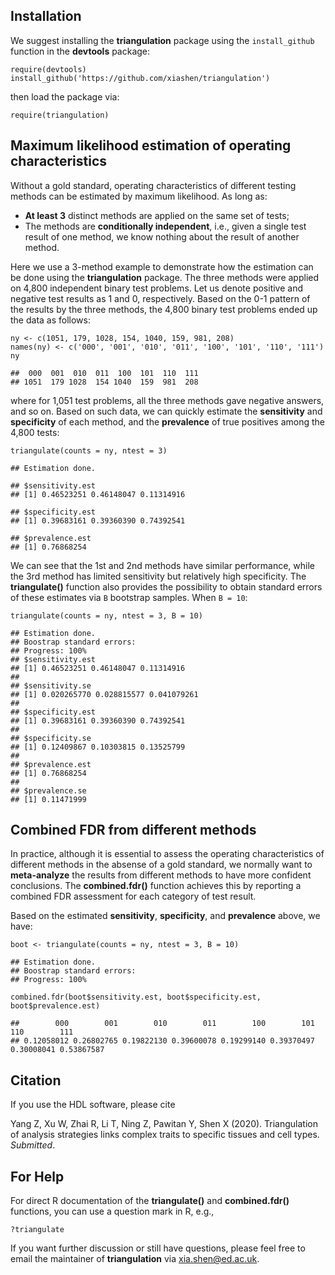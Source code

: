 
## Installation

We suggest installing the **triangulation** package using the `install_github` function in the **devtools** package:

```{r}
require(devtools)
install_github('https://github.com/xiashen/triangulation')
```

then load the package via:

```{r}
require(triangulation)
```

## Maximum likelihood estimation of operating characteristics

Without a gold standard, operating characteristics of different testing methods can be estimated by maximum likelihood. As long as:

- **At least 3** distinct methods are applied on the same set of tests;
- The methods are **conditionally independent**, i.e., given a single test result of one method, we know nothing about the result of another method.

Here we use a 3-method example to demonstrate how the estimation can be done using the **triangulation** package. The three methods were applied on 4,800 independent binary test problems. Let us denote positive and negative test results as 1 and 0, respectively. Based on the 0-1 pattern of the results by the three methods, the 4,800 binary test problems ended up the data as follows:

```{r}
ny <- c(1051, 179, 1028, 154, 1040, 159, 981, 208)
names(ny) <- c('000', '001', '010', '011', '100', '101', '110', '111')
ny

##  000  001  010  011  100  101  110  111
## 1051  179 1028  154 1040  159  981  208
```

where for 1,051 test problems, all the three methods gave negative answers, and so on. Based on such data, we can quickly estimate the **sensitivity** and **specificity** of each method, and the **prevalence** of true positives among the 4,800 tests:

```{r}
triangulate(counts = ny, ntest = 3)

## Estimation done.

## $sensitivity.est
## [1] 0.46523251 0.46148047 0.11314916

## $specificity.est
## [1] 0.39683161 0.39360390 0.74392541

## $prevalence.est
## [1] 0.76868254
```

We can see that the 1st and 2nd methods have similar performance, while the 3rd method has limited sensitivity but relatively high specificity. The **triangulate()** function also provides the possibility to obtain standard errors of these estimates via `B` bootstrap samples. When `B = 10`:

```{r}
triangulate(counts = ny, ntest = 3, B = 10)

## Estimation done.
## Boostrap standard errors:
## Progress: 100%
## $sensitivity.est
## [1] 0.46523251 0.46148047 0.11314916
## 
## $sensitivity.se
## [1] 0.020265770 0.028815577 0.041079261
## 
## $specificity.est
## [1] 0.39683161 0.39360390 0.74392541
## 
## $specificity.se
## [1] 0.12409867 0.10303815 0.13525799
## 
## $prevalence.est
## [1] 0.76868254
## 
## $prevalence.se
## [1] 0.11471999
```

## Combined FDR from different methods

In practice, although it is essential to assess the operating characteristics of different methods in the absense of a gold standard, we normally want to **meta-analyze** the results from different methods to have more confident conclusions. The **combined.fdr()** function achieves this by reporting a combined FDR assessment for each category of test result.

Based on the estimated **sensitivity**, **specificity**, and **prevalence** above, we have:

```{r}
boot <- triangulate(counts = ny, ntest = 3, B = 10)

## Estimation done.
## Boostrap standard errors:
## Progress: 100%

combined.fdr(boot$sensitivity.est, boot$specificity.est, boot$prevalence.est)

##        000        001        010        011        100        101        110        111
## 0.12058012 0.26802765 0.19822130 0.39600078 0.19299140 0.39370497 0.30008041 0.53867587
```

## Citation
If you use the HDL software, please cite

Yang Z, Xu W, Zhai R, Li T, Ning Z, Pawitan Y, Shen X (2020). Triangulation of analysis strategies links complex traits to specific tissues and cell types.  _Submitted_.

## For Help
For direct R documentation of the **triangulate()** and  **combined.fdr()** functions, you can use a question mark in R, e.g.,

```{r}
?triangulate
```

If you want further discussion or still have questions, please feel free to email the maintainer of **triangulation** via xia.shen@ed.ac.uk.








